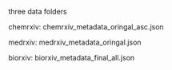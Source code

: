 
three data folders 

chemrxiv: chemrxiv_metadata_oringal_asc.json

medrxiv: medrxiv_metadata_oringal.json

biorxiv: biorxiv_metadata_final_all.json
